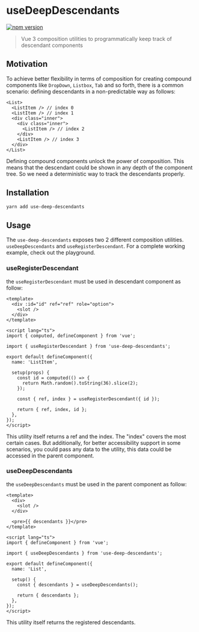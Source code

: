 # useDeepDescendants

[![npm version](https://badge.fury.io/js/use-deep-descendants.svg)](https://badge.fury.io/js/use-deep-descendants)

> Vue 3 composition utilities to programmatically keep track of descendant components

## Motivation

To achieve better flexibility in terms of composition for creating compound components like `DropDown`, `Listbox`, `Tab` and so forth, there is a common scenario: defining descendants in a non-predictable way as follows:

```vue
<List>
  <ListItem /> // index 0
  <ListItem /> // index 1
  <div class="inner">
    <div class="inner">
      <ListItem /> // index 2
    </div>
    <ListItem /> // index 3
  </div>
</List>
```

Defining compound components unlock the power of composition. This means that the descendant could be shown in any depth of the component tree. So we need a deterministic way to track the descendants properly.

## Installation

```bash
yarn add use-deep-descendants
```

## Usage

The `use-deep-descendants` exposes two 2 different composition utilities. `useDeepDescendants` and `useRegisterDescendant`. For a complete working example, check out the playground.

### useRegisterDescendant

the `useRegisterDescendant` must be used in descendant component as follow:

```vue
<template>
  <div :id="id" ref="ref" role="option">
    <slot />
  </div>
</template>

<script lang="ts">
import { computed, defineComponent } from 'vue';

import { useRegisterDescendant } from 'use-deep-descendants';

export default defineComponent({
  name: 'ListItem',

  setup(props) {
    const id = computed(() => {
      return Math.random().toString(36).slice(2);
    });

    const { ref, index } = useRegisterDescendant({ id });

    return { ref, index, id };
  },
});
</script>
```

This utility itself returns a ref and the index. The "index" covers the most certain cases. But additionally, for better accessibility support in some scenarios, you could pass any data to the utility, this data could be accessed in the parent component.

### useDeepDescendants

the `useDeepDescendants` must be used in the parent component as follow:

```vue
<template>
  <div>
    <slot />
  </div>

  <pre>{{ descendants }}</pre>
</template>

<script lang="ts">
import { defineComponent } from 'vue';

import { useDeepDescendants } from 'use-deep-descendants';

export default defineComponent({
  name: 'List',

  setup() {
    const { descendants } = useDeepDescendants();

    return { descendants };
  },
});
</script>
```

This utility itself returns the registered descendants.
